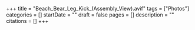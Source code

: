 +++
title = "Beach_Bear_Leg_Kick_(Assembly_View).avif"
tags = ["Photos"]
categories = []
startDate = ""
draft = false
pages = []
description = ""
citations = []
+++
